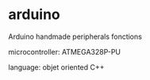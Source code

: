 # arduino
Arduino handmade peripherals fonctions

microcontroller: ATMEGA328P-PU 

language: objet oriented C++

